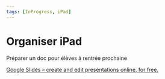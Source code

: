 ```yaml
---
tags: [InProgress, iPad]
---
```


# Organiser iPad

Préparer un doc pour élèves à rentrée prochaine

[Google Slides – create and edit presentations online, for free.](https://docs.google.com/presentation/d/10VTnxOka4-_yhnPs4m-mZCcMg0439hdajaZWtqpt6yI/edit#slide=id.p)